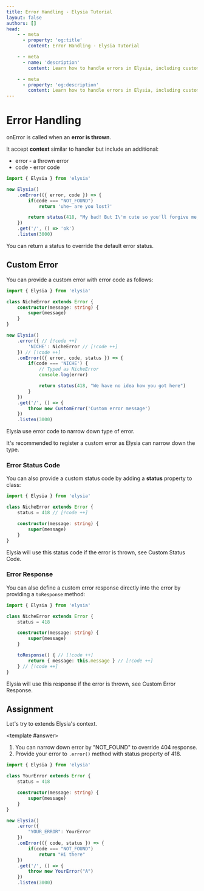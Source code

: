 ```yaml
---
title: Error Handling - Elysia Tutorial
layout: false
authors: []
head:
    - - meta
      - property: 'og:title'
        content: Error Handling - Elysia Tutorial

    - - meta
      - name: 'description'
        content: Learn how to handle errors in Elysia, including custom error handling, error codes, and best practices for managing exceptions in your web applications.

    - - meta
      - property: 'og:description'
        content: Learn how to handle errors in Elysia, including custom error handling, error codes, and best practices for managing exceptions in your web applications.
---
```


<script setup lang="ts">
import { Elysia } from 'elysia'

import Editor from '../../../components/xiao/playground/playground.vue'
import DocLink from '../../../components/xiao/doc-link/doc-link.vue'
import Playground from '../../../components/nearl/playground.vue'

import { code, testcases } from './data'
</script>

<Editor :code="code" :testcases="testcases">

# Error Handling

<DocLink href="/essential/life-cycle#on-error-error-handling">onError</DocLink> is called when an **error is thrown**.

It accept **context** similar to handler but include an additional:
- error - a thrown error
- <DocLink href="/essential/life-cycle#error-code">code</DocLink> - error code

```typescript
import { Elysia } from 'elysia'

new Elysia()
	.onError(({ error, code }) => {
		if(code === "NOT_FOUND")
			return 'uhe~ are you lost?'

		return status(418, "My bad! But I\'m cute so you'll forgive me, right?")
	})
	.get('/', () => 'ok')
	.listen(3000)
```

You can return a <DocLink href="/essential/handler#status">status</DocLink> to override the default error status.

## Custom Error

You can provide a custom error with <DocLink href="/essential/life-cycle#error-code">error code</DocLink> as follows:

```typescript
import { Elysia } from 'elysia'

class NicheError extends Error {
	constructor(message: string) {
		super(message)
	}
}

new Elysia()
	.error({ // [!code ++]
		'NICHE': NicheError // [!code ++]
	}) // [!code ++]
	.onError(({ error, code, status }) => {
		if(code === 'NICHE') {
			// Typed as NicheError
			console.log(error)

			return status(418, "We have no idea how you got here")
		}
	})
	.get('/', () => {
		throw new CustomError('Custom error message')
	})
	.listen(3000)
```

Elysia use <DocLink href="/essential/life-cycle#error-code">error code</DocLink> to narrow down type of error.

It's recommended to register a custom error as Elysia can narrow down the type.

### Error Status Code
You can also provide a custom status code by adding a **status** property to class:

```typescript
import { Elysia } from 'elysia'

class NicheError extends Error {
	status = 418 // [!code ++]

	constructor(message: string) {
		super(message)
	}
}
```

Elysia will use this status code if the error is thrown, see <DocLink href="/error-handling.html#custom-status-code">Custom Status Code</DocLink>.

### Error Response
You can also define a custom error response directly into the error by providing a `toResponse` method:

```typescript
import { Elysia } from 'elysia'

class NicheError extends Error {
	status = 418

	constructor(message: string) {
		super(message)
	}

	toResponse() { // [!code ++]
		return { message: this.message } // [!code ++]
	} // [!code ++]
}
```

Elysia will use this response if the error is thrown, see <DocLink href="/error-handling.html#custom-error-response">Custom Error Response</DocLink>.

## Assignment

Let's try to extends Elysia's context.

<template #answer>
1. You can narrow down error by "NOT_FOUND" to override 404 response.
2. Provide your error to `.error()` method with status property of 418.

```typescript
import { Elysia } from 'elysia'

class YourError extends Error {
	status = 418

	constructor(message: string) {
		super(message)
	}
}

new Elysia()
	.error({
		"YOUR_ERROR": YourError
	})
	.onError(({ code, status }) => {
		if(code === "NOT_FOUND")
			return "Hi there"
	})
	.get('/', () => {
		throw new YourError("A")
	})
	.listen(3000)
```
</template>

</Editor>
